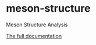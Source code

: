 # meson-structure

Meson Structure Analysis

[The full documentation](https://jeffersonlab.github.io/meson-structure/)

